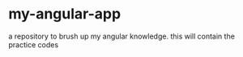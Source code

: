 # my-angular-app
a repository to brush up my angular knowledge. this will contain the practice codes
